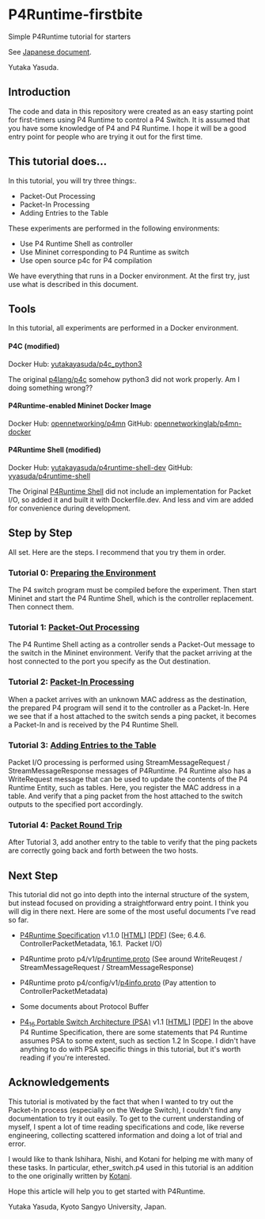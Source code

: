 # P4Runtime-firstbite
Simple P4Runtime tutorial for starters

See [Japanese document](README_ja.md).

Yutaka Yasuda.

## Introduction

The code and data in this repository were created as an easy starting point for first-timers using P4 Runtime to control a P4 Switch. It is assumed that you have some knowledge of P4 and P4 Runtime. I hope it will be a good entry point for people who are trying it out for the first time.

## This tutorial does…

In this tutorial, you will try three things:.

- Packet-Out Processing
- Packet-In Processing
- Adding Entries to the Table

These experiments are performed in the following environments:

- Use P4 Runtime Shell as controller
- Use Mininet corresponding to P4 Runtime as switch
- Use open source p4c for P4 compilation

We have everything that runs in a Docker environment. At the first try, just use what is described in this document.

## Tools

In this tutorial, all experiments are performed in a Docker environment.

#### P4C (modified)

Docker Hub: [yutakayasuda/p4c_python3](https://hub.docker.com/repository/docker/yutakayasuda/p4c_python3)

The original [p4lang/p4c](https://hub.docker.com/r/p4lang/p4c) somehow python3 did not work properly. Am I doing something wrong??

#### P4Runtime-enabled Mininet Docker Image

Docker Hub: [opennetworking/p4mn](https://hub.docker.com/r/opennetworking/p4mn)
GitHub: [opennetworkinglab/p4mn-docker](https://github.com/opennetworkinglab/p4mn-docker)

#### P4Runtime Shell (modified)

Docker Hub: [yutakayasuda/p4runtime-shell-dev](https://hub.docker.com/repository/docker/yutakayasuda/p4runtime-shell-dev)
GitHub: [yyasuda/p4runtime-shell](https://github.com/yyasuda/p4runtime-shell)

The Original [P4Runtime Shell](https://hub.docker.com/r/p4lang/p4runtime-sh) did not include an implementation for Packet I/O, so added it and built it with Dockerfile.dev. And less and vim are added for convenience during development.

## Step by Step

All set. Here are the steps. I recommend that you try them in order.

### Tutorial 0: [Preparing the Environment](./t0_prepare.md)

The P4 switch program must be compiled before the experiment. Then start Mininet and start the P4 Runtime Shell, which is the controller replacement. Then connect them.

### Tutorial 1: [Packet-Out Processing](./t1_packet-out.md)

The P4 Runtime Shell acting as a controller sends a Packet-Out message to the switch in the Mininet environment. Verify that the packet arriving at the host connected to the port you specify as the Out destination.

### Tutorial 2: [Packet-In Processing](./t2_packet-in.md)

When a packet arrives with an unknown MAC address as the destination, the prepared P4 program will send it to the controller as a Packet-In. Here we see that if a host attached to the switch sends a ping packet, it becomes a Packet-In and is received by the P4 Runtime Shell.

### Tutorial 3: [Adding Entries to the Table](./t3_add-entry.md)

Packet I/O processing is performed using StreamMessageRequest / StreamMessageResponse messages of P4Runtime. P4 Runtime also has a WriteRequest message that can be used to update the contents of the P4 Runtime Entity, such as tables. Here, you register the MAC address in a table. And verify that a ping packet from the host attached to the switch outputs to the specified port accordingly.

### Tutorial 4: [Packet Round Trip](./t4_roundtrip.md)

After Tutorial 3, add another entry to the table to verify that the ping packets are correctly going back and forth between the two hosts.

## Next Step

This tutorial did not go into depth into the internal structure of the system, but instead focused on providing a straightforward entry point. I think you will dig in there next. Here are some of the most useful documents I've read so far.

- [P4Runtime Specification](https://p4.org/specs/) v1.1.0 [[HTML](https://p4.org/p4runtime/spec/v1.1.0/P4Runtime-Spec.html)] [[PDF](https://p4.org/p4runtime/spec/v1.1.0/P4Runtime-Spec.pdf)]
  (See; 6.4.6. ControllerPacketMetadata, 16.1. Packet I/O)
- P4Runtime proto p4/v1/[p4runtime.proto](https://github.com/p4lang/p4runtime/blob/master/proto/p4/v1/p4runtime.proto) 
  (See around WriteReuqest / StreamMessageRequest / StreamMessageResponse)
- P4Runtime proto p4/config/v1/[p4info.proto](https://github.com/p4lang/p4runtime/blob/master/proto/p4/config/v1/p4info.proto) 
  (Pay attention to ControllerPacketMetadata)
- Some documents about Protocol Buffer

- [P4<sub>16</sub> Portable Switch Architecture (PSA)](https://p4.org/specs/) v1.1 [[HTML](https://p4.org/p4-spec/docs/PSA-v1.1.0.html)] [[PDF](https://p4.org/p4-spec/docs/PSA-v1.1.0.pdf)]
  In the above P4 Runtime Specification, there are some statements that P4 Runtime assumes PSA to some extent, such as section 1.2 In Scope. I didn't have anything to do with PSA specific things in this tutorial, but it's worth reading if you're interested.

## Acknowledgements

This tutorial is motivated by the fact that when I wanted to try out the Packet-In process (especially on the Wedge Switch), I couldn't find any documentation to try it out easily. To get to the current understanding of myself, I spent a lot of time reading specifications and code, like reverse engineering, collecting scattered information and doing a lot of trial and error.

I would like to thank Ishihara, Nishi, and Kotani for helping me with many of these tasks. In particular, ether_switch.p4 used in this tutorial is an addition to the one originally written by [Kotani](https://gist.github.com/daisuke-k/1714c176e62280cc8627dc5e96846e56).

Hope this article will help you to get started with P4Runtime.

Yutaka Yasuda, Kyoto Sangyo University, Japan.

